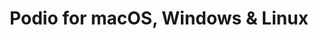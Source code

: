---
name: Podio
url: 'https://podio.com/login'
category: Productivity
title: 'Podio for macOS, Windows & Linux'
key: podio

---